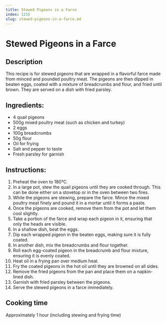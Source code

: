 ```yaml
---
title: Stewed Pigeons in a Farce
index: 1215
slug: stewed-pigeons-in-a-farce.md
---
```


# Stewed Pigeons in a Farce

## Description
This recipe is for stewed pigeons that are wrapped in a flavorful farce made from minced and pounded poultry meat. The pigeons are then dipped in beaten eggs, coated with a mixture of breadcrumbs and flour, and fried until brown. They are served on a dish with fried parsley.

## Ingredients:
- 4 quail pigeons
- 500g mixed poultry meat (such as chicken and turkey)
- 2 eggs
- 100g breadcrumbs
- 50g flour
- Oil for frying
- Salt and pepper to taste
- Fresh parsley for garnish

## Instructions:
1. Preheat the oven to 180°C.
2. In a large pot, stew the quail pigeons until they are cooked through. This can be done either on a stovetop or in the oven between two fires.
3. While the pigeons are stewing, prepare the farce. Mince the mixed poultry meat finely and pound it in a mortar until it forms a paste.
4. Once the pigeons are cooked, remove them from the pot and let them cool slightly.
5. Take a portion of the farce and wrap each pigeon in it, ensuring that only the heads are visible.
6. In a shallow dish, beat the eggs.
7. Dip each wrapped pigeon in the beaten eggs, making sure it is fully coated.
8. In another dish, mix the breadcrumbs and flour together.
9. Roll each egg-coated pigeon in the breadcrumb and flour mixture, ensuring it is evenly coated.
10. Heat oil in a frying pan over medium heat.
11. Fry the coated pigeons in the hot oil until they are browned on all sides.
12. Remove the fried pigeons from the pan and place them on a napkin-lined dish.
13. Garnish with fried parsley between the pigeons.
14. Serve the stewed pigeons in a farce immediately.

## Cooking time
Approximately 1 hour (including stewing and frying time)
